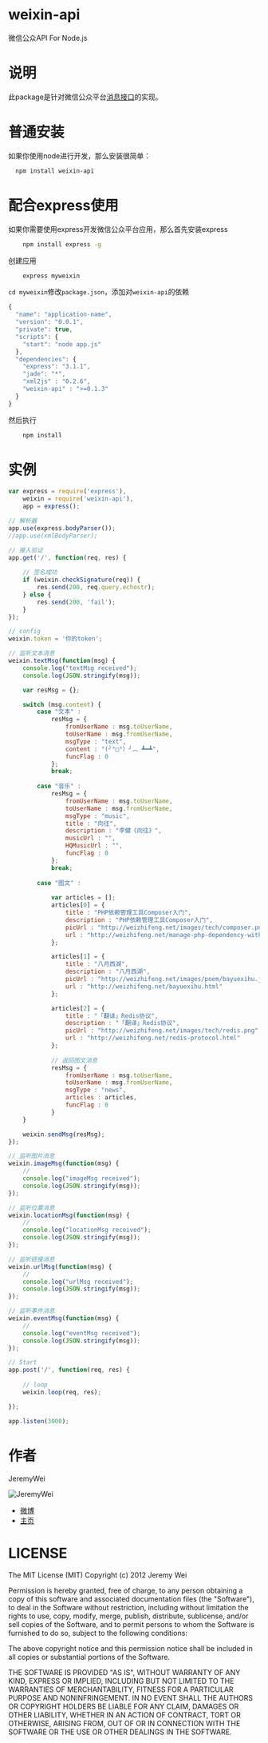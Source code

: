 weixin-api
==========

微信公众API For Node.js

说明
===========

此package是针对微信公众平台[消息接口](http://mp.weixin.qq.com/wiki/index.php?title=%E6%B6%88%E6%81%AF%E6%8E%A5%E5%8F%A3%E6%8C%87%E5%8D%97)的实现。

普通安装
===========

如果你使用node进行开发，那么安装很简单：
```bash
  npm install weixin-api
```

配合express使用
===========

如果你需要使用express开发微信公众平台应用，那么首先安装express
```bash
	npm install express -g
```

创建应用
```bash
	express myweixin
```

`cd myweixin`修改`package.json`，添加对`weixin-api`的依赖

```javascript
{
  "name": "application-name",
  "version": "0.0.1",
  "private": true,
  "scripts": {
    "start": "node app.js"
  },
  "dependencies": {
    "express": "3.1.1",
    "jade": "*",
	"xml2js" : "0.2.6",
	"weixin-api" : ">=0.1.3"
  }
}
```

然后执行
```bash
	npm install
```

实例
===========

```javascript
var express = require('express'),
	weixin = require('weixin-api'),
	app = express();

// 解析器
app.use(express.bodyParser());
//app.use(xmlBodyParser);

// 接入验证
app.get('/', function(req, res) {
		
	// 签名成功
	if (weixin.checkSignature(req)) {
		res.send(200, req.query.echostr);
	} else {
		res.send(200, 'fail');
	}
});

// config
weixin.token = '你的token';

// 监听文本消息
weixin.textMsg(function(msg) {
	console.log("textMsg received");
	console.log(JSON.stringify(msg));

	var resMsg = {};

	switch (msg.content) {
		case "文本" :
			resMsg = {
				fromUserName : msg.toUserName,
				toUserName : msg.fromUserName,
				msgType : "text",
				content : "(╯°□°）╯︵ ┻━┻",
				funcFlag : 0
			};
			break;
	
		case "音乐" :
			resMsg = {
				fromUserName : msg.toUserName,
				toUserName : msg.fromUserName,
				msgType : "music",
				title : "向往",
				description : "李健《向往》",
				musicUrl : "",
				HQMusicUrl : "",
				funcFlag : 0
			};
			break;
		
		case "图文" :
		
			var articles = [];
			articles[0] = {
				title : "PHP依赖管理工具Composer入门",
				description : "PHP依赖管理工具Composer入门",
				picUrl : "http://weizhifeng.net/images/tech/composer.png",
				url : "http://weizhifeng.net/manage-php-dependency-with-composer.html"
			};

			articles[1] = {
				title : "八月西湖",
				description : "八月西湖",
				picUrl : "http://weizhifeng.net/images/poem/bayuexihu.jpg",
				url : "http://weizhifeng.net/bayuexihu.html"
			};

			articles[2] = {
				title : "「翻译」Redis协议",
				description : "「翻译」Redis协议",
				picUrl : "http://weizhifeng.net/images/tech/redis.png",
				url : "http://weizhifeng.net/redis-protocol.html"
			};
	
			// 返回图文消息
			resMsg = {
				fromUserName : msg.toUserName,
				toUserName : msg.fromUserName,
				msgType : "news",
				articles : articles,
				funcFlag : 0
			}
	}

	weixin.sendMsg(resMsg);
});

// 监听图片消息
weixin.imageMsg(function(msg) {
	//
	console.log("imageMsg received");
	console.log(JSON.stringify(msg));
});

// 监听位置消息
weixin.locationMsg(function(msg) {
	//
	console.log("locationMsg received");
	console.log(JSON.stringify(msg));
});

// 监听链接消息
weixin.urlMsg(function(msg) {
	//
	console.log("urlMsg received");
	console.log(JSON.stringify(msg));
});

// 监听事件消息
weixin.eventMsg(function(msg) {
	//
	console.log("eventMsg received");
	console.log(JSON.stringify(msg));
});

// Start
app.post('/', function(req, res) {
	
	// loop
	weixin.loop(req, res);

});

app.listen(3000);
```

作者
===========
JeremyWei

![JeremyWei](http://weizhifeng.net/images/qrcode_jeremywei.jpg "JeremyWei")


* [微博](http://weibo.com/jeremywei)
* [主页](http://weizhifeng.net)

LICENSE
===========
The MIT License (MIT)
Copyright (c) 2012 Jeremy Wei

Permission is hereby granted, free of charge, to any person obtaining a copy of this software and associated documentation files (the "Software"), to deal in the Software without restriction, including without limitation the rights to use, copy, modify, merge, publish, distribute, sublicense, and/or sell copies of the Software, and to permit persons to whom the Software is furnished to do so, subject to the following conditions:

The above copyright notice and this permission notice shall be included in all copies or substantial portions of the Software.

THE SOFTWARE IS PROVIDED "AS IS", WITHOUT WARRANTY OF ANY KIND, EXPRESS OR IMPLIED, INCLUDING BUT NOT LIMITED TO THE WARRANTIES OF MERCHANTABILITY, FITNESS FOR A PARTICULAR PURPOSE AND NONINFRINGEMENT. IN NO EVENT SHALL THE AUTHORS OR COPYRIGHT HOLDERS BE LIABLE FOR ANY CLAIM, DAMAGES OR OTHER LIABILITY, WHETHER IN AN ACTION OF CONTRACT, TORT OR OTHERWISE, ARISING FROM, OUT OF OR IN CONNECTION WITH THE SOFTWARE OR THE USE OR OTHER DEALINGS IN THE SOFTWARE.


